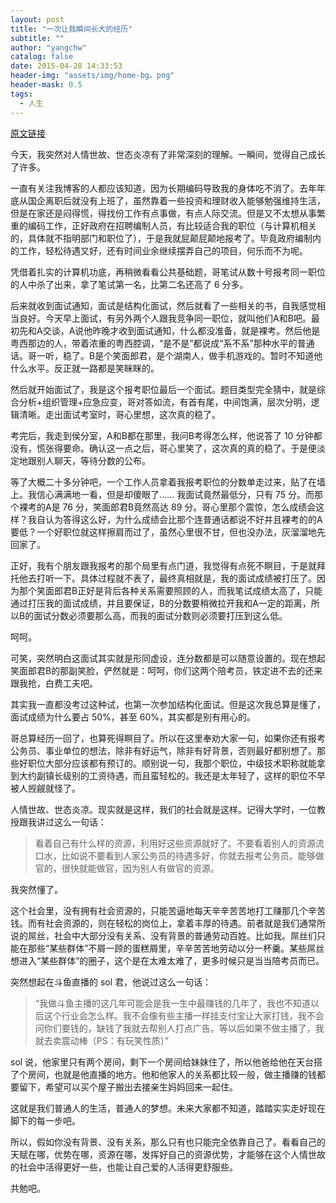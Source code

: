```yaml
---
layout: post
title: "一次让我瞬间长大的经历"
subtitle: ""
author: "yangchw"
catalog: false
date: 2015-04-28 14:33:53
header-img: "assets/img/home-bg。png"
header-mask: 0.5
tags:
  - 人生
---
```


[原文链接](http://www.nowamagic.net/librarys/veda/detail/2736)

今天，我突然对人情世故、世态炎凉有了非常深刻的理解。一瞬间，觉得自己成长了许多。

一直有关注我博客的人都应该知道，因为长期编码导致我的身体吃不消了。去年年底从国企离职后就没有上班了，虽然靠着一些投资和理财收入能够勉强维持生活，但是在家还是闷得慌，得找份工作有点事做，有点人际交流。但是又不太想从事繁重的编码工作，正好政府在招聘编制人员，有比较适合我的职位（与计算机相关的，具体就不指明部门和职位了），于是我就屁颠屁颠地报考了。毕竟政府编制内的工作，轻松待遇又好，还有时间业余继续摆弄自己的项目，何乐而不为呢。

凭借着扎实的计算机功底，再稍微看看公共基础题，哥笔试从数十号报考同一职位的人中杀了出来，拿了笔试第一名，比第二名还高了 6 分多。

后来就收到面试通知，面试是结构化面试，然后就看了一些相关的书，自我感觉相当良好。今天早上面试，有另外两个人跟我竞争同一职位，就叫他们A和B吧。最初先和A交谈，A说他昨晚才收到面试通知，什么都没准备，就是裸考。然后他是粤西那边的人，带着浓重的粤西腔调，“是不是”都说成“系不系”那种水平的普通话。哥一听，稳了。B是个笑面郎君，是个湖南人，做手机游戏的。暂时不知道他什么水平。反正就一路都是笑眯眯的。

然后就开始面试了，我是这个报考职位最后一个面试。题目类型完全猜中，就是综合分析+组织管理+应急应变，哥对答如流，有首有尾，中间饱满，层次分明，逻辑清晰。走出面试考室时，哥心里想，这次真的稳了。

考完后，我走到侯分室，A和B都在那里，我问B考得怎么样，他说答了 10 分钟都没有，慌张得要命。确认这一点之后，哥心里笑了，这次真的真的稳了。于是便淡定地跟别人聊天，等待分数的公布。

等了大概二十多分钟吧，一个工作人员拿着我报考职位的分数单走过来，贴了在墙上。我信心满满地一看，但是却傻眼了…… 我面试竟然最低分，只有 75 分。而那个裸考的A是 76 分，笑面郎君B竟然高达 89 分。哥心里那个震惊，怎么成绩会这样？我自认为答得这么好，为什么成绩会比那个连普通话都说不好并且裸考的的A要低？一个好职位就这样擦肩而过了，虽然心里很不甘，但也没办法，灰溜溜地先回家了。

正好，我有个朋友跟我报考的那个局里有点门道，我觉得有点死不瞑目，于是就拜托他去打听一下。具体过程就不表了，最终真相就是，我的面试成绩被打压了。因为那个笑面郎君B正好是背后各种关系需要照顾的人，而我笔试成绩太高了，只能通过打压我的面试成绩，并且要保证，B的分数要稍微拉开我和A一定的距离，所以B的面试分数必须要那么高，而我的面试分数则必须要打压到这么低。

呵呵。

可笑，突然明白这面试其实就是形同虚设，连分数都是可以随意设置的。现在想起笑面郎君B的那副笑脸，俨然就是：呵呵，你们这两个陪考员，铁定进不去的还来跟我抢，白费工夫吧。

其实我一直都没考过这种试，也第一次参加结构化面试。但是这次我总算是懂了，面试成绩为什么要占 50%，甚至 60%，其实都是别有用心的。

哥总算经历一回了，也算死得瞑目了。所以在这里奉劝大家一句，如果你还有报考公务员、事业单位的想法，除非有好运气，除非有好背景，否则最好都别想了。那些好职位大部分应该都有预订的。顺别说一句，我那个职位，中级技术职称就能拿到大约副镇长级别的工资待遇，而且蛮轻松的。我还是太年轻了，这样的职位不早被人觊觎就怪了。

人情世故、世态炎凉。现实就是这样，我们的社会就是这样。记得大学时，一位教授跟我讲过这么一句话：

> 看着自己有什么样的资源，利用好这些资源就好了。不要看着别人的资源流口水，比如说不要看到人家公务员的待遇多好，你就去报考公务员。能够做官的，很快就能做官，因为别人有做官的资源。

我突然懂了。

这个社会里，没有拥有社会资源的，只能苦逼地每天辛辛苦苦地打工赚那几个辛苦钱。而有社会资源的，则在轻松的岗位上，拿着丰厚的待遇。前者就是我们通常所说的屌丝，社会中大部分没有关系、没有背景的普通劳动百姓。比如我。屌丝们只能在那些“某些群体”不屑一顾的蛋糕屑里，辛辛苦苦地劳动以分一杯羹。某些屌丝想进入“某些群体”的圈子，这个是在太难太难了，更多时候只是当当陪考员而已。

突然想起在斗鱼直播的 sol 君，他说过这么一句话：

> “我做斗鱼主播的这几年可能会是我一生中最赚钱的几年了，我也不知道以后这个行业会怎么样。我不会像有些主播一样挂支付宝让大家打钱，我不会问你们要钱的，缺钱了我就去帮别人打点广告。等以后如果不做主播了，我就去卖震动棒（PS：有玩笑性质）”

sol 说，他家里只有两个房间，剩下一个房间给妹妹住了，所以他爸给他在天台搭了个房间，也就是他直播的地方。他和他家人的关系都比较一般，做主播赚的钱都要留下，希望可以买个屋子搬出去接亲生妈妈回来一起住。

这就是我们普通人的生活，普通人的梦想。未来大家都不知道，踏踏实实走好现在脚下的每一步吧。

所以，假如你没有背景、没有关系，那么只有也只能完全依靠自己了。看看自己的天赋在哪，优势在哪，资源在哪，发挥好自己的资源优势，才能够在这个人情世故的社会中活得更好一些，也能让自己爱的人活得更舒服些。

共勉吧。